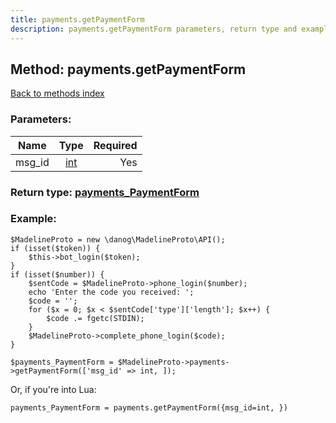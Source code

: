 ```yaml
---
title: payments.getPaymentForm
description: payments.getPaymentForm parameters, return type and example
---
```

## Method: payments.getPaymentForm  
[Back to methods index](index.md)


### Parameters:

| Name     |    Type       | Required |
|----------|:-------------:|---------:|
|msg\_id|[int](../types/int.md) | Yes|


### Return type: [payments\_PaymentForm](../types/payments_PaymentForm.md)

### Example:


```
$MadelineProto = new \danog\MadelineProto\API();
if (isset($token)) {
    $this->bot_login($token);
}
if (isset($number)) {
    $sentCode = $MadelineProto->phone_login($number);
    echo 'Enter the code you received: ';
    $code = '';
    for ($x = 0; $x < $sentCode['type']['length']; $x++) {
        $code .= fgetc(STDIN);
    }
    $MadelineProto->complete_phone_login($code);
}

$payments_PaymentForm = $MadelineProto->payments->getPaymentForm(['msg_id' => int, ]);
```

Or, if you're into Lua:

```
payments_PaymentForm = payments.getPaymentForm({msg_id=int, })
```

